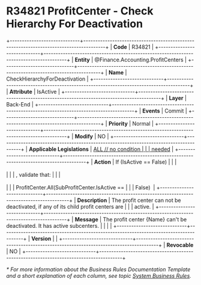 ﻿---
erp.type: business-rule
erp.entity: Finance.Accounting.ProfitCenters
---

# R34821 ProfitCenter - Check Hierarchy For Deactivation
+-----------------------------+---------------------------------------------------------------------------------------+
| **Code**                    | R34821                                                                                |
+-----------------------------+---------------------------------------------------------------------------------------+
| **Entity**                  | @Finance.Accounting.ProfitCenters                                                     |
+-----------------------------+---------------------------------------------------------------------------------------+
| **Name**                    | CheckHierarchyForDeactivation                                                         |
+-----------------------------+---------------------------------------------------------------------------------------+
| **Attribute**               | IsActive                                                                                |
+-----------------------------+---------------------------------------------------------------------------------------+
| **Layer**                   | Back-End                                                                              |
+-----------------------------+---------------------------------------------------------------------------------------+
| **Events**                  | Commit                                                                                |
+-----------------------------+---------------------------------------------------------------------------------------+
| **Priority**                | Normal                                                                                |
+-----------------------------+---------------------------------------------------------------------------------------+
| **Modify**                  | NO                                                                                    |
+-----------------------------+---------------------------------------------------------------------------------------+
| **Applicable Legislations** | [ALL // no condition                                                                  |
|                             | needed](xref:applicable-legislations)                                                 |
+-----------------------------+---------------------------------------------------------------------------------------+
| **Action**                  | If (IsActive == False)                                                                  |
|                             | <br/><br/>                                                                            |
|                             | , validate that:                                                                      |
|                             | <br/><br/>                                                                            |
|                             | ProfitCenter.All(SubProfitCenter.IsActive ==                                            |
|                             | False)                                                                                |
+-----------------------------+---------------------------------------------------------------------------------------+
| **Description**             | The profit center can not be deactivated, if any of its child profit centers are      |
|                             | active.                                                                               |
+-----------------------------+---------------------------------------------------------------------------------------+
| **Message**                 | The profit center {Name} can't be deactivated. It has active subcenters.              |
|                             |                                                                                       |
+-----------------------------+---------------------------------------------------------------------------------------+
| **Version**                 |                                                                                       |
+-----------------------------+---------------------------------------------------------------------------------------+
| **Revocable**               | NO                                                                                    |
+-----------------------------+---------------------------------------------------------------------------------------+

*\* For more information about the Business Rules Documentation Template and a short explanation of each column, see
topic [System Business Rules](../templates/template-description-system-business-rules.md).*

